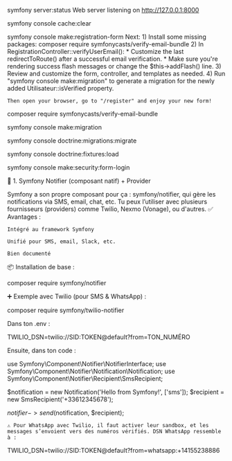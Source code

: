 symfony server:status
    Web server listening on http://127.0.0.1:8000

symfony console cache:clear

symfony console make:registration-form
    Next:
    1) Install some missing packages:
        composer require symfonycasts/verify-email-bundle
    2) In RegistrationController::verifyUserEmail():
        * Customize the last redirectToRoute() after a successful email verification.
        * Make sure you're rendering success flash messages or change the $this->addFlash() line.
    3) Review and customize the form, controller, and templates as needed.
    4) Run "symfony console make:migration" to generate a migration for the newly added Utilisateur::isVerified property.

    Then open your browser, go to "/register" and enjoy your new form!

composer require symfonycasts/verify-email-bundle

symfony console make:migration

symfony console doctrine:migrations:migrate

symfony console doctrine:fixtures:load

symfony console make:security:form-login





🚀 1. Symfony Notifier (composant natif) + Provider

Symfony a son propre composant pour ça : symfony/notifier, qui gère les notifications via SMS, email, chat, etc. Tu peux l’utiliser avec plusieurs fournisseurs (providers) comme Twilio, Nexmo (Vonage), ou d'autres.
✅ Avantages :

    Intégré au framework Symfony

    Unifié pour SMS, email, Slack, etc.

    Bien documenté

📦 Installation de base :

composer require symfony/notifier

➕ Exemple avec Twilio (pour SMS & WhatsApp) :

composer require symfony/twilio-notifier

Dans ton .env :

TWILIO_DSN=twilio://SID:TOKEN@default?from=TON_NUMÉRO

Ensuite, dans ton code :

use Symfony\Component\Notifier\NotifierInterface;
use Symfony\Component\Notifier\Notification\Notification;
use Symfony\Component\Notifier\Recipient\SmsRecipient;

$notification = new Notification('Hello from Symfony!', ['sms']);
$recipient = new SmsRecipient('+33612345678');

$notifier->send($notification, $recipient);

    ⚠️ Pour WhatsApp avec Twilio, il faut activer leur sandbox, et les messages s’envoient vers des numéros vérifiés. DSN WhatsApp ressemble à :

TWILIO_DSN=twilio://SID:TOKEN@default?from=whatsapp:+14155238886





